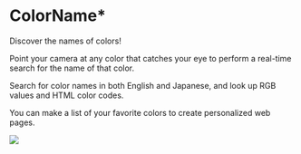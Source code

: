 ColorName*
=============

Discover the names of colors!

Point your camera at any color that catches your eye to perform a real-time search for the name of that color.

Search for color names in both English and Japanese, and look up RGB values and HTML color codes.

You can make a list of your favorite colors to create personalized web pages.

![](https://raw.github.com/Atrac613/ColorName-iOS/master/screenshot.png)
